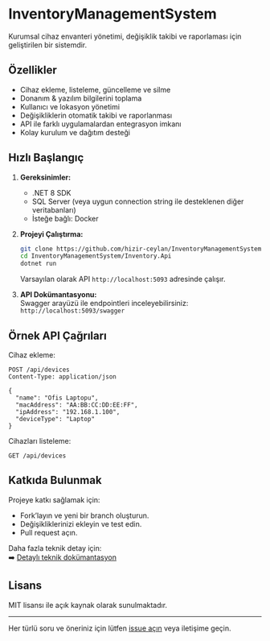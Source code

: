 # InventoryManagementSystem

Kurumsal cihaz envanteri yönetimi, değişiklik takibi ve raporlaması için geliştirilen bir sistemdir.

## Özellikler

- Cihaz ekleme, listeleme, güncelleme ve silme
- Donanım & yazılım bilgilerini toplama
- Kullanıcı ve lokasyon yönetimi
- Değişikliklerin otomatik takibi ve raporlanması
- API ile farklı uygulamalardan entegrasyon imkanı
- Kolay kurulum ve dağıtım desteği

## Hızlı Başlangıç

1. **Gereksinimler:**  
   - .NET 8 SDK
   - SQL Server (veya uygun connection string ile desteklenen diğer veritabanları)
   - İsteğe bağlı: Docker

2. **Projeyi Çalıştırma:**
   ```bash
   git clone https://github.com/hizir-ceylan/InventoryManagementSystem.git
   cd InventoryManagementSystem/Inventory.Api
   dotnet run
   ```
   Varsayılan olarak API `http://localhost:5093` adresinde çalışır.

3. **API Dokümantasyonu:**  
   Swagger arayüzü ile endpointleri inceleyebilirsiniz:  
   `http://localhost:5093/swagger`

## Örnek API Çağrıları

Cihaz ekleme:
```http
POST /api/devices
Content-Type: application/json

{
  "name": "Ofis Laptopu",
  "macAddress": "AA:BB:CC:DD:EE:FF",
  "ipAddress": "192.168.1.100",
  "deviceType": "Laptop"
}
```

Cihazları listeleme:
```http
GET /api/devices
```

## Katkıda Bulunmak

Projeye katkı sağlamak için:
- Fork’layın ve yeni bir branch oluşturun.
- Değişikliklerinizi ekleyin ve test edin.
- Pull request açın.

Daha fazla teknik detay için:  
➡️ [Detaylı teknik dokümantasyon](docs/technical-documentation.md)

## Lisans

MIT lisansı ile açık kaynak olarak sunulmaktadır.

---

Her türlü soru ve öneriniz için lütfen [issue açın](https://github.com/hizir-ceylan/InventoryManagementSystem/issues) veya iletişime geçin.
